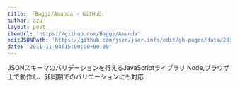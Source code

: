 ```yaml
---
title: 『Baggz/Amanda - GitHub』
author: azu
layout: post
itemUrl: 'https://github.com/Baggz/Amanda'
editJSONPath: 'https://github.com/jser/jser.info/edit/gh-pages/data/2011/11/index.json'
date: '2011-11-04T15:00:00+00:00'
---
```

JSONスキーマのバリデーションを行えるJavaScriptライブラリ
Node,ブラウザ上で動作し、非同期でのバリエーションにも対応
